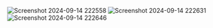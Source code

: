 ![Screenshot 2024-09-14 222558](https://github.com/user-attachments/assets/7d6d456b-d060-466e-951b-a3c96e7a6051)
![Screenshot 2024-09-14 222631](https://github.com/user-attachments/assets/b9db7dcf-7c19-410a-a690-b4474b640e24)
![Screenshot 2024-09-14 222646](https://github.com/user-attachments/assets/c5ae111f-a974-4727-8873-7c9a9539c544)
